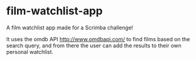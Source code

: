 # film-watchlist-app
A film watchlist app made for a Scrimba challenge!

It uses the omdb API http://www.omdbapi.com/ to find films based on the search query, and from there the user can add the results to their own personal watchlist. 

